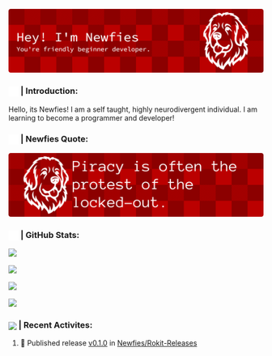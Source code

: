 ![Logo](res/banner.png)
<!--| [![portfolio](https://img.shields.io/badge/Ko--fi-000?style=for-the-badge&logo=ko-fi&logoColor=white)](https://google.com) | [![portfolio](https://img.shields.io/badge/Ko--fi-000?style=for-the-badge&logo=ko-fi&logoColor=white)](https://google.com) | [![portfolio](https://img.shields.io/badge/Ko--fi-000?style=for-the-badge&logo=ko-fi&logoColor=white)](https://google.com) | [![portfolio](https://img.shields.io/badge/Ko--fi-000?style=for-the-badge&logo=ko-fi&logoColor=white)](https://google.com) | [![portfolio](https://img.shields.io/badge/Ko--fi-000?style=for-the-badge&logo=ko-fi&logoColor=white)](https://google.com) |
|-----------------------------|-----------------------------|-----------------------------|-----------------------------|-----------------------------|
-->

<h3>
  <img src="res/introduction-icon.svg" width="20" align="absmiddle"/> | Introduction:
  <!-- Image By FontAwesome.com : https://fontawesome.com/icons/user -->
</h3>


Hello, its Newfies! I am a self taught, highly neurodivergent individual. I am learning to become a programmer and developer!

<h3>
  <img src="res/quote.svg" width="20" align="absmiddle"/> | Newfies Quote:
  <!-- Image By FontAwesome.com : https://fontawesome.com/icons/message -->
</h3>

<!--QUOTE-START-->
![Quote](https://raw.githubusercontent.com/Newfies/Newfies/refs/heads/main/res/quote.png?1761702256)
<!--QUOTE-END-->

<h3>
    <img src="res/stats.svg" width="20" align="absmiddle"/> | GitHub Stats:
    <!-- Image By FontAwesome.com : https://fontawesome.com/icons/message -->
</h3>

![](https://github-readme-stats.vercel.app/api?username=newfies&theme=shadow_red&show_icons=true&border_color=bb0000&text_color=ffffff&title_color=ffffff&icon_color=ffffff&bg_color=8c0000&card_width=530)<br/>

![](https://github-readme-stats.vercel.app/api/top-langs/?username=Newfies&&theme=shadow_red&show_icons=true&border_color=bb0000&text_color=ffffff&title_color=ffffff&icon_color=ffffff&bg_color=8c0000&hide_border=false&include_all_commits=true&count_private=true&card_width=530)<br/>

![](https://github-readme-stats.vercel.app/api/wakatime?username=Newfies&theme=shadow_red&show_icons=true&border_color=bb0000&text_color=ffffff&title_color=ffffff&icon_color=ffffff&bg_color=8c0000&card_width=530)<br/>

![](https://github-contributor-stats.vercel.app/api?username=Newfies&limit=5&theme=shadow_red&show_icons=true&border_color=bb0000&text_color=ffffff&title_color=ffffff&icon_color=ffffff&bg_color=8c0000&combine_all_yearly_contributions=true&card_width=530)<br/>

<h3>
    <img src="https://cdn.simpleicons.org/github/ffffff" width="20" align="absmiddle"/> | Recent Activites:
</h3>

<!--START_SECTION:activity-->
1. 🚀 Published release [v0.1.0](https://github.com/Newfies/Rokit-Releases/releases/tag/v0.1.0) in [Newfies/Rokit-Releases](https://github.com/Newfies/Rokit-Releases)
<!--END_SECTION:activity-->